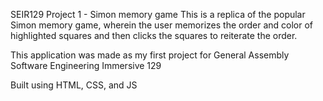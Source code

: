 SEIR129 Project 1 - Simon memory game
This is a replica of the popular Simon memory game, wherein the user memorizes the order and color of highlighted squares and then clicks the squares to reiterate the order.

This application was made as my first project for General Assembly Software Engineering Immersive 129

Built using HTML, CSS, and JS